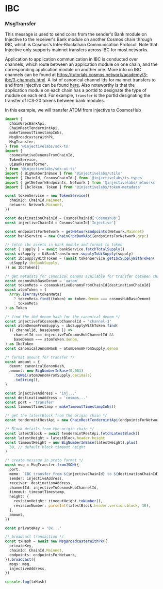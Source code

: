 # IBC

### MsgTransfer

This message is used to send coins from the sender's Bank module on Injective to the receiver's Bank module on another Cosmos chain through IBC, which is Cosmos's Inter-Blockchain Communication Protocol. Note that Injective only supports mainnet transfers across IBC for most networks.

Application to application communication in IBC is conducted over channels, which route between an application module on one chain, and the corresponding application module on another one. More info on IBC channels can be found at https://tutorials.cosmos.network/academy/3-ibc/3-channels.html. A list of canonical channel Ids for mainnet transfers to and from Injective can be found [here](https://github.com/InjectiveLabs/injective-ts/blob/master/packages/token-metadata/src/ibc/canonicalChannelsToChainMap.ts). Also noteworthy is that the application module on each chain has a portId to designate the type of module on each end. For example, `transfer` is the portId designating the transfer of ICS-20 tokens between bank modules.

In this example, we will transfer ATOM from Injective to CosmosHub

```ts
import {
  ChainGrpcBankApi,
  ChainRestTendermintApi,
  makeTimeoutTimestampInNs,
  MsgBroadcasterWithPk,
  MsgTransfer,
} from '@injectivelabs/sdk-ts'
import {
  cosmosNativeDenomsFromChainId,
  TokenService,
  UiBankTransformer,
} from '@injectivelabs/sdk-ui-ts'
import { BigNumberInBase } from '@injectivelabs/utils'
import { ChainId, CosmosChainId } from '@injectivelabs/ts-types'
import { getNetworkEndpoints, Network } from '@injectivelabs/networks'
import { IbcToken, Token } from '@injectivelabs/token-metadata'

const tokenService = new TokenService({
  chainId: ChainId.Mainnet,
  network: Network.Mainnet,
})

const destinationChainId = CosmosChainId['Cosmoshub']
const injectiveChainId = CosmosChainId['Injective']

const endpointsForNetwork = getNetworkEndpoints(Network.Mainnet)
const bankService = new ChainGrpcBankApi(endpointsForNetwork.grpc)

// fetch ibc assets in bank module and format to token
const { supply } = await bankService.fetchTotalSupply()
const uiSupply = UiBankTransformer.supplyToUiSupply(supply)
const ibcSupplyWithToken = (await tokenService.getIbcSupplyWithToken(
  uiSupply.ibcBankSupply,
)) as IbcToken[]

/* get metadata for canonical denoms available for transfer between chains */
const cosmosHubBaseDenom = 'uatom'
const tokenMeta = cosmosNativeDenomsFromChainId[destinationChainId]
const atomToken = (
  Array.isArray(tokenMeta)
    ? tokenMeta.find((token) => token.denom === cosmosHubBaseDenom)
    : tokenMeta
) as Token

/* find the ibd denom hash for the canonical denom */
const injectiveToCosmosHubChannelId = 'channel-1'
const atomDenomFromSupply = ibcSupplyWithToken.find(
  ({ channelId, baseDenom }) =>
    channelId === injectiveToCosmosHubChannelId &&
    baseDenom === atomToken.denom,
) as IbcToken
const canonicalDenomHash = atomDenomFromSupply.denom

/* format amount for transfer */
const amount = {
  denom: canonicalDenomHash,
  amount: new BigNumberInBase(0.001)
    .toWei(atomDenomFromSupply.decimals)
    .toString(),
}

const injectiveAddress = 'inj...'
const destinationAddress = 'cosmos...'
const port = 'transfer'
const timeoutTimestamp = makeTimeoutTimestampInNs()

/* get the latestBlock from the origin chain */
const tendermintRestApi = new ChainRestTendermintApi(endpointsForNetwork.rest)

/* Block details from the origin chain */
const latestBlock = await tendermintRestApi.fetchLatestBlock()
const latestHeight = latestBlock.header.height
const timeoutHeight = new BigNumberInBase(latestHeight).plus(
  30, // default block timeout height
)

/* create message in proto format */
const msg = MsgTransfer.fromJSON({
  port,
  memo: `IBC transfer from ${injectiveChainId} to ${destinationChainId}`,
  sender: injectiveAddress,
  receiver: destinationAddress,
  channelId: injectiveToCosmosHubChannelId,
  timeout: timeoutTimestamp,
  height: {
    revisionHeight: timeoutHeight.toNumber(),
    revisionNumber: parseInt(latestBlock.header.version.block, 10),
  },
  amount,
})

const privateKey = '0x...'

/* broadcast transaction */
const txHash = await new MsgBroadcasterWithPk({
  privateKey,
  chainId: ChainId.Mainnet,
  endpoints: endpointsForNetwork,
}).broadcast({
  msgs: msg,
  injectiveAddress,
})

console.log(txHash)
```
